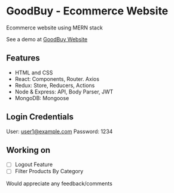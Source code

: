 # GoodBuy - Ecommerce Website
Ecommerce website using MERN stack

See a demo at [GoodBuy Website](https://goodbuy-ecomm.herokuapp.com)

## Features
- HTML and CSS
- React: Components, Router. Axios
- Redux: Store, Reducers, Actions
- Node & Express: API, Body Parser, JWT
- MongoDB: Mongoose

## Login Credentials
User: user1@example.com
Password: 1234

## Working on
- [ ] Logout Feature
- [ ] Filter Products By Category
 
 Would appreciate any feedback/comments

